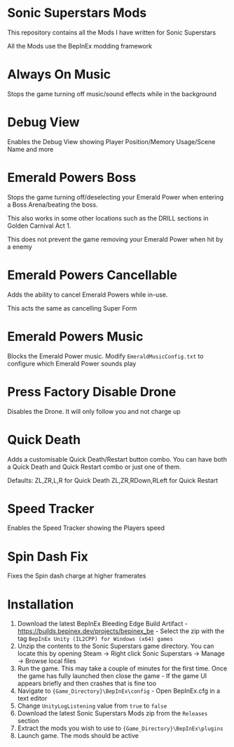 # Sonic Superstars Mods
This repository contains all the Mods I have written for Sonic Superstars

All the Mods use the BepInEx modding framework

# Always On Music
Stops the game turning off music/sound effects while in the background

# Debug View
Enables the Debug View showing Player Position/Memory Usage/Scene Name and more 

# Emerald Powers Boss
Stops the game turning off/deselecting your Emerald Power when entering a Boss Arena/beating the boss.

This also works in some other locations such as the DRILL sections in Golden Carnival Act 1.

This does not prevent the game removing your Emerald Power when hit by a enemy

# Emerald Powers Cancellable
Adds the ability to cancel Emerald Powers while in-use.

This acts the same as cancelling Super Form

# Emerald Powers Music
Blocks the Emerald Power music.
Modify `EmeraldMusicConfig.txt` to configure which Emerald Power sounds play

# Press Factory Disable Drone
Disables the Drone. It will only follow you and not charge up

# Quick Death
Adds a customisable Quick Death/Restart button combo.
You can have both a Quick Death and Quick Restart combo or just one of them.

Defaults:
ZL,ZR,L,R for Quick Death
ZL,ZR,RDown,RLeft for Quick Restart

# Speed Tracker
Enables the Speed Tracker showing the Players speed

# Spin Dash Fix
Fixes the Spin dash charge at higher framerates

# Installation
1. Download the latest BepInEx Bleeding Edge Build Artifact - https://builds.bepinex.dev/projects/bepinex_be - Select the zip with the tag `BepInEx Unity (IL2CPP) for Windows (x64) games`
2. Unzip the contents to the Sonic Superstars game directory. You can locate this by opening Steam -> Right click Sonic Superstars -> Manage -> Browse local files
3. Run the game. This may take a couple of minutes for the first time. Once the game has fully launched then close the game - If the game UI appears briefly and then crashes that is fine too
4. Navigate to `{Game_Directory}\BepInEx\config` - Open BepInEx.cfg in a text editor
5. Change `UnityLogListening` value from `true` to `false`
6. Download the latest Sonic Superstars Mods zip from the `Releases` section
7. Extract the mods you wish to use to `{Game_Directory}\BepInEx\plugins`
8. Launch game. The mods should be active
